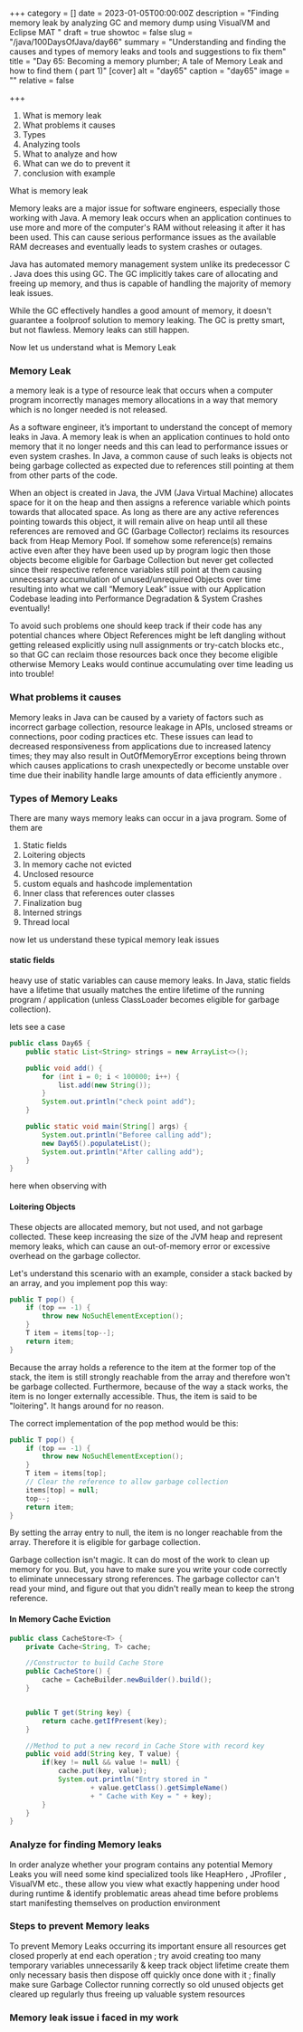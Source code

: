 +++
category = []
date = 2023-01-05T00:00:00Z
description = "Finding memory leak by analyzing GC and memory dump using VisualVM and Eclipse MAT "
draft = true
showtoc = false
slug = "/java/100DaysOfJava/day66"
summary = "Understanding and finding the causes and types of memory leaks and tools and suggestions to fix them"
title = "Day 65: Becoming a memory plumber; A tale of Memory Leak and how to find them ( part 1)"
[cover]
alt = "day65"
caption = "day65"
image = ""
relative = false

+++
1. What is memory leak
2. What problems it causes
3. Types
4. Analyzing tools
5. What to analyze and how
6. What can we do to prevent it
7. conclusion with example

What is memory leak

Memory leaks are a major issue for software engineers, especially those working with Java. A memory leak occurs when an application continues to use more and more of the computer's RAM without releasing it after it has been used. This can cause serious performance issues as the available RAM decreases and eventually leads to system crashes or outages.

Java has automated memory management system unlike its predecessor C . Java does this using GC. The GC implicitly takes care of allocating and freeing up memory, and thus is capable of handling the majority of memory leak issues.

While the GC effectively handles a good amount of memory, it doesn't guarantee a foolproof solution to memory leaking. The GC is pretty smart, but not flawless. Memory leaks can still happen.

Now let us understand what is Memory Leak

### Memory Leak

a memory leak is a type of resource leak that occurs when a computer program incorrectly manages memory allocations in a way that memory which is no longer needed is not released.

As a software engineer, it’s important to understand the concept of memory leaks in Java. A memory leak is when an application continues to hold onto memory that it no longer needs and this can lead to performance issues or even system crashes. In Java, a common cause of such leaks is objects not being garbage collected as expected due to references still pointing at them from other parts of the code.

When an object is created in Java, the JVM (Java Virtual Machine) allocates space for it on the heap and then assigns a reference variable which points towards that allocated space. As long as there are any active references pointing towards this object, it will remain alive on heap until all these references are removed and GC (Garbage Collector) reclaims its resources back from Heap Memory Pool. If somehow some reference(s) remains active even after they have been used up by program logic then those objects become eligible for Garbage Collection but never get collected since their respective reference variables still point at them causing unnecessary accumulation of unused/unrequired Objects over time resulting into what we call “Memory Leak” issue with our Application Codebase leading into Performance Degradation & System Crashes eventually!

To avoid such problems one should keep track if their code has any potential chances where Object References might be left dangling without getting released explicitly using null assignments or try-catch blocks etc., so that GC can reclaim those resources back once they become eligible otherwise Memory Leaks would continue accumulating over time leading us into trouble!

### What problems it causes

Memory leaks in Java can be caused by a variety of factors such as incorrect garbage collection, resource leakage in APIs, unclosed streams or connections, poor coding practices etc. These issues can lead to decreased responsiveness from applications due to increased latency times; they may also result in OutOfMemoryError exceptions being thrown which causes applications to crash unexpectedly or become unstable over time due their inability handle large amounts of data efficiently anymore .

### Types of Memory Leaks

There are many ways memory leaks can occur in a java program. Some of them are

1. Static fields
2. Loitering objects
3. In memory cache not evicted
4. Unclosed resource
5. custom equals and hashcode implementation
6. Inner class that references outer classes
7. Finalization bug
8. Interned strings
9. Thread local


now let us understand these typical memory leak issues

#### static fields
 heavy use of static variables can cause memory leaks. In Java, static fields have a lifetime that usually matches the entire lifetime of the running program / application (unless ClassLoader becomes eligible for garbage collection).
 
lets see a case 

```java
public class Day65 {
    public static List<String> strings = new ArrayList<>();

    public void add() {
        for (int i = 0; i < 100000; i++) {
            list.add(new String());
        }
        System.out.println("check point add");
    }

    public static void main(String[] args) {
        System.out.println("Beforee calling add");
        new Day65().populateList();
        System.out.println("After calling add");
    }
}
```

here when observing with 

#### Loitering Objects

These objects are allocated memory, but not used, and not garbage collected. These keep increasing the size of the JVM heap and represent memory leaks, which can cause an out-of-memory error or excessive overhead on the garbage collector.

Let's understand this scenario with an example, consider a stack backed by an array, and you implement pop this way:

```java
public T pop() {
    if (top == -1) {
        throw new NoSuchElementException();
    }
    T item = items[top--];
    return item;
}
```

Because the array holds a reference to the item at the former top of the stack, the item is still strongly reachable from the array and therefore won't be garbage collected. Furthermore, because of the way a stack works, the item is no longer externally accessible. Thus, the item is said to be "loitering". It hangs around for no reason.

The correct implementation of the pop method would be this:

```java
public T pop() {
    if (top == -1) {
        throw new NoSuchElementException();
    }
    T item = items[top];
    // Clear the reference to allow garbage collection
    items[top] = null;
    top--;
    return item;
}
```

By setting the array entry to null, the item is no longer reachable from the array. Therefore it is eligible for garbage collection.

Garbage collection isn't magic. It can do most of the work to clean up memory for you. But, you have to make sure you write your code correctly to eliminate unnecessary strong references. The garbage collector can't read your mind, and figure out that you didn't really mean to keep the strong reference.

#### In Memory Cache Eviction

```java
public class CacheStore<T> {
    private Cache<String, T> cache;

    //Constructor to build Cache Store
    public CacheStore() {
        cache = CacheBuilder.newBuilder().build();
    }


    public T get(String key) {
        return cache.getIfPresent(key);
    }

    //Method to put a new record in Cache Store with record key
    public void add(String key, T value) {
        if(key != null && value != null) {
            cache.put(key, value);
            System.out.println("Entry stored in "
                    + value.getClass().getSimpleName()
                    + " Cache with Key = " + key);
        }
    }
}
```


### Analyze for finding Memory leaks

In order analyze whether your program contains any potential Memory Leaks you will need some kind specialized tools like HeapHero , JProfiler , VisualVM etc., these allow you view what exactly happening under hood during runtime & identify problematic areas ahead time before problems start manifesting themselves on production environment

### Steps to prevent Memory leaks

To prevent Memory Leaks occurring its important ensure all resources get closed properly at end each operation ; try avoid creating too many temporary variables unnecessarily & keep track object lifetime create them only necessary basis then dispose off quickly once done with it ; finally make sure Garbage Collector running correctly so old unused objects get cleared up regularly thus freeing up valuable system resources

### Memory leak issue i faced in my work